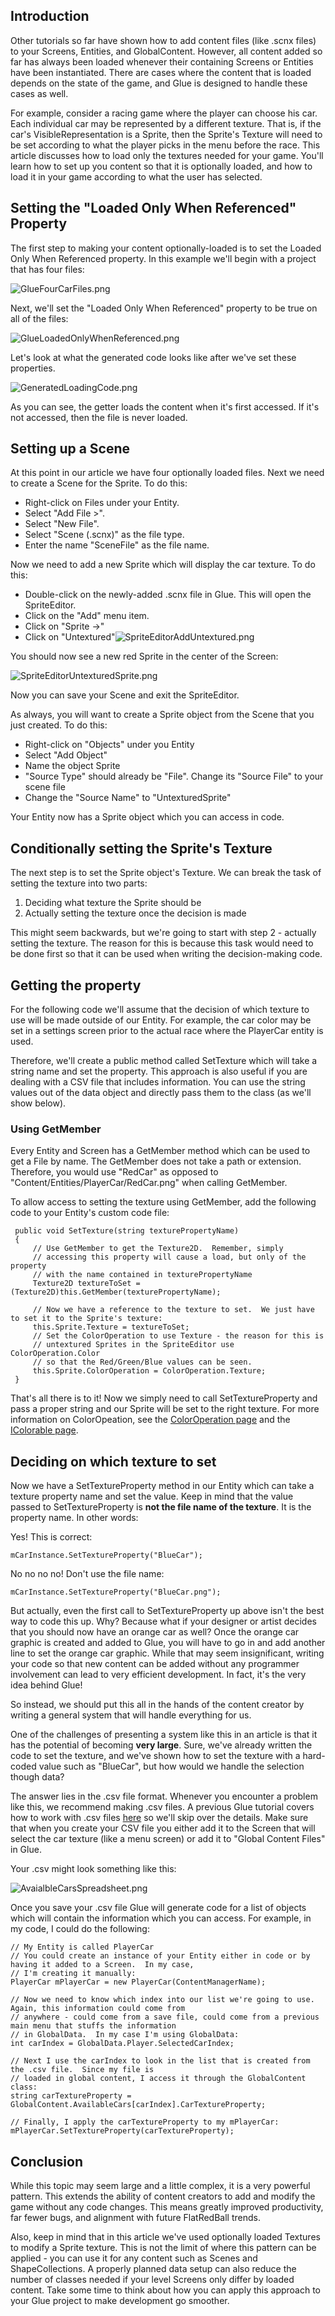## Introduction

Other tutorials so far have shown how to add content files (like .scnx files) to your Screens, Entities, and GlobalContent. However, all content added so far has always been loaded whenever their containing Screens or Entities have been instantiated. There are cases where the content that is loaded depends on the state of the game, and Glue is designed to handle these cases as well.

For example, consider a racing game where the player can choose his car. Each individual car may be represented by a different texture. That is, if the car's VisibleRepresentation is a Sprite, then the Sprite's Texture will need to be set according to what the player picks in the menu before the race. This article discusses how to load only the textures needed for your game. You'll learn how to set up you content so that it is optionally loaded, and how to load it in your game according to what the user has selected.

## Setting the "Loaded Only When Referenced" Property

The first step to making your content optionally-loaded is to set the Loaded Only When Referenced property. In this example we'll begin with a project that has four files:

![GlueFourCarFiles.png](/media/migrated_media-GlueFourCarFiles.png)

Next, we'll set the "Loaded Only When Referenced" property to be true on all of the files:

![GlueLoadedOnlyWhenReferenced.png](/media/migrated_media-GlueLoadedOnlyWhenReferenced.png)

Let's look at what the generated code looks like after we've set these properties.

![GeneratedLoadingCode.png](/media/migrated_media-GeneratedLoadingCode.png)

As you can see, the getter loads the content when it's first accessed. If it's not accessed, then the file is never loaded.

## Setting up a Scene

At this point in our article we have four optionally loaded files. Next we need to create a Scene for the Sprite. To do this:

-   Right-click on Files under your Entity.
-   Select "Add File \>".
-   Select "New File".
-   Select "Scene (.scnx)" as the file type.
-   Enter the name "SceneFile" as the file name.

Now we need to add a new Sprite which will display the car texture. To do this:

-   Double-click on the newly-added .scnx file in Glue. This will open the SpriteEditor.
-   Click on the "Add" menu item.
-   Click on "Sprite -\>"
-   Click on "Untextured"![SpriteEditorAddUntextured.png](/media/migrated_media-SpriteEditorAddUntextured.png)

You should now see a new red Sprite in the center of the Screen:

![SpriteEditorUntexturedSprite.png](/media/migrated_media-SpriteEditorUntexturedSprite.png)

Now you can save your Scene and exit the SpriteEditor.

As always, you will want to create a Sprite object from the Scene that you just created. To do this:

-   Right-click on "Objects" under you Entity
-   Select "Add Object"
-   Name the object Sprite
-   "Source Type" should already be "File". Change its "Source File" to your scene file
-   Change the "Source Name" to "UntexturedSprite"

Your Entity now has a Sprite object which you can access in code.

## Conditionally setting the Sprite's Texture

The next step is to set the Sprite object's Texture. We can break the task of setting the texture into two parts:

1.  Deciding what texture the Sprite should be
2.  Actually setting the texture once the decision is made

This might seem backwards, but we're going to start with step 2 - actually setting the texture. The reason for this is because this task would need to be done first so that it can be used when writing the decision-making code.

## Getting the property

For the following code we'll assume that the decision of which texture to use will be made outside of our Entity. For example, the car color may be set in a settings screen prior to the actual race where the PlayerCar entity is used.

Therefore, we'll create a public method called SetTexture which will take a string name and set the property. This approach is also useful if you are dealing with a CSV file that includes information. You can use the string values out of the data object and directly pass them to the class (as we'll show below).

### Using GetMember

Every Entity and Screen has a GetMember method which can be used to get a File by name. The GetMember does not take a path or extension. Therefore, you would use "RedCar" as opposed to "Content/Entities/PlayerCar/RedCar.png" when calling GetMember.

To allow access to setting the texture using GetMember, add the following code to your Entity's custom code file:

     public void SetTexture(string texturePropertyName)
     {
         // Use GetMember to get the Texture2D.  Remember, simply
         // accessing this property will cause a load, but only of the property
         // with the name contained in texturePropertyName
         Texture2D textureToSet = (Texture2D)this.GetMember(texturePropertyName);

         // Now we have a reference to the texture to set.  We just have to set it to the Sprite's texture:
         this.Sprite.Texture = textureToSet;
         // Set the ColorOperation to use Texture - the reason for this is 
         // untextured Sprites in the SpriteEditor use ColorOperation.Color
         // so that the Red/Green/Blue values can be seen.
         this.Sprite.ColorOperation = ColorOperation.Texture;
     }

That's all there is to it! Now we simply need to call SetTextureProperty and pass a proper string and our Sprite will be set to the right texture. For more information on ColorOpeation, see the [ColorOperation page](/frb/docs/index.php?title=FlatRedBall.Graphics.ColorOperation.md "FlatRedBall.Graphics.ColorOperation") and the [IColorable page](/frb/docs/index.php?title=FlatRedBall.Graphics.IColorable.md "FlatRedBall.Graphics.IColorable").

## Deciding on which texture to set

Now we have a SetTextureProperty method in our Entity which can take a texture property name and set the value. Keep in mind that the value passed to SetTextureProperty is **not the file name of the texture**. It is the property name. In other words:

Yes! This is correct:

    mCarInstance.SetTextureProperty("BlueCar");

No no no no! Don't use the file name:

    mCarInstance.SetTextureProperty("BlueCar.png");

But actually, even the first call to SetTextureProperty up above isn't the best way to code this up. Why? Because what if your designer or artist decides that you should now have an orange car as well? Once the orange car graphic is created and added to Glue, you will have to go in and add another line to set the orange car graphic. While that may seem insignificant, writing your code so that new content can be added without any programmer involvement can lead to very efficient development. In fact, it's the very idea behind Glue!

So instead, we should put this all in the hands of the content creator by writing a general system that will handle everything for us.

One of the challenges of presenting a system like this in an article is that it has the potential of becoming **very large**. Sure, we've already written the code to set the texture, and we've shown how to set the texture with a hard-coded value such as "BlueCar", but how would we handle the selection though data?

The answer lies in the .csv file format. Whenever you encounter a problem like this, we recommend making .csv files. A previous Glue tutorial covers how to work with .csv files [here](/frb/docs/index.php?title=Glue:Tutorials:Creating_and_populating_lists#Introducing_CSV.md "Glue:Tutorials:Creating and populating lists") so we'll skip over the details. Make sure that when you create your CSV file you either add it to the Screen that will select the car texture (like a menu screen) or add it to "Global Content Files" in Glue.

Your .csv might look something like this:

![AvaialbleCarsSpreadsheet.png](/media/migrated_media-AvaialbleCarsSpreadsheet.png)

Once you save your .csv file Glue will generate code for a list of objects which will contain the information which you can access. For example, in my code, I could do the following:

    // My Entity is called PlayerCar
    // You could create an instance of your Entity either in code or by having it added to a Screen.  In my case,
    // I'm creating it manually:
    PlayerCar mPlayerCar = new PlayerCar(ContentManagerName);

    // Now we need to know which index into our list we're going to use.  Again, this information could come from
    // anywhere - could come from a save file, could come from a previous main menu that stuffs the information
    // in GlobalData.  In my case I'm using GlobalData:
    int carIndex = GlobalData.Player.SelectedCarIndex;

    // Next I use the carIndex to look in the list that is created from the .csv file.  Since my file is 
    // loaded in global content, I access it through the GlobalContent class:
    string carTextureProperty = GlobalContent.AvailableCars[carIndex].CarTextureProperty;

    // Finally, I apply the carTextureProperty to my mPlayerCar:
    mPlayerCar.SetTextureProperty(carTextureProperty);

## Conclusion

While this topic may seem large and a little complex, it is a very powerful pattern. This extends the ability of content creators to add and modify the game without any code changes. This means greatly improved productivity, far fewer bugs, and alignment with future FlatRedBall trends.

Also, keep in mind that in this article we've used optionally loaded Textures to modify a Sprite texture. This is not the limit of where this pattern can be applied - you can use it for any content such as Scenes and ShapeCollections. A properly planned data setup can also reduce the number of classes needed if your level Screens only differ by loaded content. Take some time to think about how you can apply this approach to your Glue project to make development go smoother.
